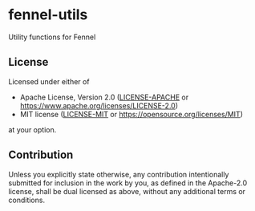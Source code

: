 # fennel-utils

Utility functions for Fennel

## License

Licensed under either of

- Apache License, Version 2.0 ([LICENSE-APACHE](../LICENSE-APACHE) or https://www.apache.org/licenses/LICENSE-2.0)
- MIT license ([LICENSE-MIT](../LICENSE-MIT) or https://opensource.org/licenses/MIT)

at your option.

## Contribution

Unless you explicitly state otherwise, any contribution intentionally submitted for inclusion in the work by you, as defined in the Apache-2.0 license, shall be dual licensed as above, without any additional terms or conditions.
